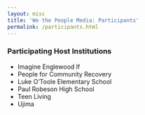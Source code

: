 ```yaml
---
layout: misc
title: 'We the People Media: Participants'
permalink: /participants.html
---
```

<h3>Participating Host Institutions</h3>
<ul>
    <li>Imagine Englewood If</li>
    <li>People for Community Recovery</li>
    <li>Luke O’Toole Elementary School</li>
    <li>Paul Robeson High School</li>
    <li>Teen Living</li>
    <li>Ujima</li>
</ul>